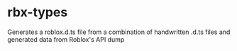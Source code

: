 # rbx-types
Generates a roblox.d.ts file from a combination of handwritten .d.ts files and generated data from Roblox's API dump
